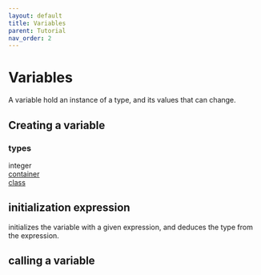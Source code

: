 ```yaml
---
layout: default
title: Variables
parent: Tutorial
nav_order: 2
---
```


# Variables

A variable hold an instance of a type, and its values that can change.

## Creating a variable

### types

integer  
[container](../containers)  
[class](../classes)

## initialization expression

initializes the variable with a given expression, and deduces the type from the expression.

## calling a variable